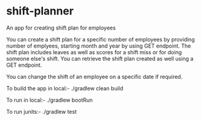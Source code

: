 # shift-planner
An app for creating shift plan for employees

You can create a shift plan for a specific number of employees by providing number of emplyees, starting month and year by using GET endpoint.
The shift plan includes leaves as well as scores for a shift miss or for doing someone else's shift.
You can retrieve the shift plan created as well using a GET endpoint. 

You can change the shift of an employee on a specific date if required.

To build the app in local:-
./gradlew clean build

To run in local:-
./gradlew bootRun 

To run junits:-
./gradlew test
